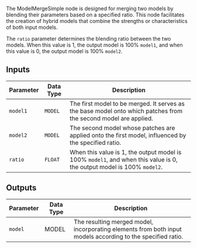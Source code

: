The ModelMergeSimple node is designed for merging two models by blending their parameters based on a specified ratio. This node facilitates the creation of hybrid models that combine the strengths or characteristics of both input models.

The `ratio` parameter determines the blending ratio between the two models. When this value is 1, the output model is 100% `model1`, and when this value is 0, the output model is 100% `model2`.

## Inputs

| Parameter | Data Type | Description |
|-----------|-------------|-------------|
| `model1`  | `MODEL`     | The first model to be merged. It serves as the base model onto which patches from the second model are applied. |
| `model2`  | `MODEL`     | The second model whose patches are applied onto the first model, influenced by the specified ratio. |
| `ratio`   | `FLOAT`     | When this value is 1, the output model is 100% `model1`, and when this value is 0, the output model is 100% `model2`. |

## Outputs

| Parameter | Data Type | Description |
|-----------|-------------|-------------|
| `model`   | MODEL     | The resulting merged model, incorporating elements from both input models according to the specified ratio. |
